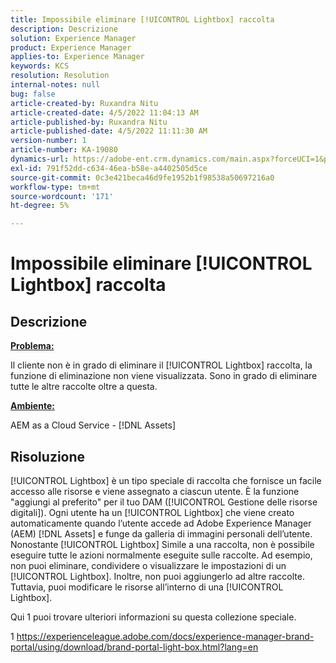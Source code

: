 ```yaml
---
title: Impossibile eliminare [!UICONTROL Lightbox] raccolta
description: Descrizione
solution: Experience Manager
product: Experience Manager
applies-to: Experience Manager
keywords: KCS
resolution: Resolution
internal-notes: null
bug: false
article-created-by: Ruxandra Nitu
article-created-date: 4/5/2022 11:04:13 AM
article-published-by: Ruxandra Nitu
article-published-date: 4/5/2022 11:11:30 AM
version-number: 1
article-number: KA-19080
dynamics-url: https://adobe-ent.crm.dynamics.com/main.aspx?forceUCI=1&pagetype=entityrecord&etn=knowledgearticle&id=970c3b1e-d0b4-ec11-983f-000d3a5d0d94
exl-id: 791f52dd-c634-46ea-b58e-a4402505d5ce
source-git-commit: 0c3e421beca46d9fe1952b1f98538a50697216a0
workflow-type: tm+mt
source-wordcount: '171'
ht-degree: 5%

---
```


# Impossibile eliminare [!UICONTROL Lightbox] raccolta

## Descrizione


<u><b>Problema:</b></u>

Il cliente non è in grado di eliminare il [!UICONTROL Lightbox] raccolta, la funzione di eliminazione non viene visualizzata. Sono in grado di eliminare tutte le altre raccolte oltre a questa.

<u><b>Ambiente:</b></u>

AEM as a Cloud Service - [!DNL Assets]


## Risoluzione


[!UICONTROL Lightbox] è un tipo speciale di raccolta che fornisce un facile accesso alle risorse e viene assegnato a ciascun utente. È la funzione &quot;aggiungi al preferito&quot; per il tuo DAM ([!UICONTROL Gestione delle risorse digitali]). Ogni utente ha un [!UICONTROL Lightbox] che viene creato automaticamente quando l’utente accede ad Adobe Experience Manager (AEM) [!DNL Assets] e funge da galleria di immagini personali dell’utente.
Nonostante [!UICONTROL Lightbox] Simile a una raccolta, non è possibile eseguire tutte le azioni normalmente eseguite sulle raccolte. Ad esempio, non puoi eliminare, condividere o visualizzare le impostazioni di un [!UICONTROL Lightbox]. Inoltre, non puoi aggiungerlo ad altre raccolte. Tuttavia, puoi modificare le risorse all’interno di una [!UICONTROL Lightbox].

Qui 1 puoi trovare ulteriori informazioni su questa collezione speciale.



1 https://experienceleague.adobe.com/docs/experience-manager-brand-portal/using/download/brand-portal-light-box.html?lang=en

